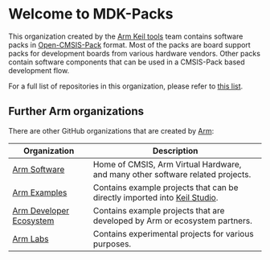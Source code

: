 # Welcome to MDK-Packs

This organization created by the [Arm Keil tools](https://www.arm.com/products/development-tools/embedded-and-software/keil-mdk) team contains software packs in [Open-CMSIS-Pack](https://open-cmsis-pack.github.io/Open-CMSIS-Pack-Spec/main/html/index.html) format. Most of the packs are board support packs for development boards from various hardware vendors. Other packs contain software components that can be used in a CMSIS-Pack based development flow.

For a full list of repositories in this organization, please refer to [this list](./profile/MDK-Packs.md).

## Further Arm organizations

There are other GitHub organizations that are created by [Arm](https://www.arm.com):

| Organization | Description|
|--------------|------------|
| [Arm Software](https://github.com/ARM-software/) | Home of CMSIS, Arm Virtual Hardware, and many other software related projects. |
| [Arm Examples](https://github.com/ARM-Examples/) | Contains example projects that can be directly imported into [Keil Studio](https://studio.keil.arm.com). |
| [Arm Developer Ecosystem](https://github.com/ArmDeveloperEcosystem/) | Contains example projects that are developed by Arm or ecosystem partners. |
| [Arm Labs](https://github.com/Arm-Labs/) | Contains experimental projects for various purposes. |
